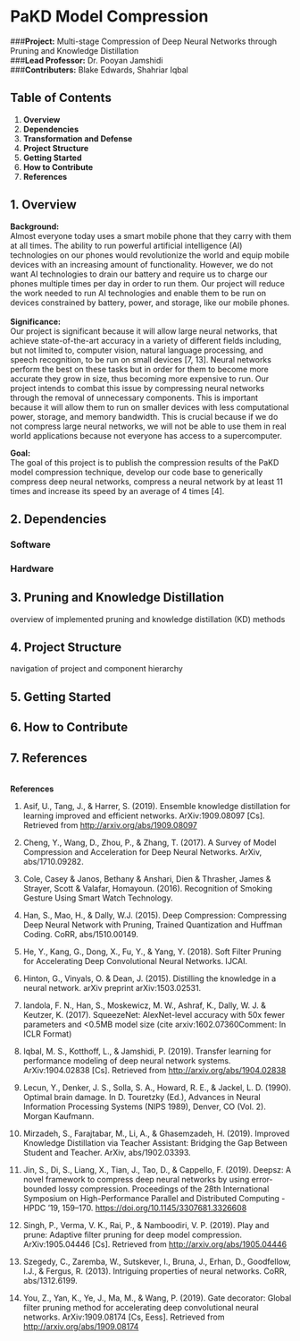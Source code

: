 # PaKD Model Compression
###<b>Project:</b> Multi-stage Compression of Deep Neural Networks through Pruning and Knowledge Distillation<br>
###<b>Lead Professor:</b> Dr. Pooyan Jamshidi<br>
###<b>Contributers:</b> Blake Edwards, Shahriar Iqbal<br>


## Table of Contents
1. **Overview**
2. **Dependencies**
3. **Transformation and Defense**
4. **Project Structure**
5. **Getting Started**
6. **How to Contribute**
7. **References**

## 1. Overview
<b>Background:</b><br>Almost everyone today uses a smart mobile phone that they carry with them at all times. The ability to run powerful artificial intelligence (AI) technologies on our phones would revolutionize the world and equip mobile devices with an increasing amount of functionality. However, we do not want AI technologies to drain our battery and require us to charge our phones multiple times per day in order to run them. Our project will reduce the work needed to run AI technologies and enable them to be run on devices constrained by battery, power, and storage, like our mobile phones.
<br><br><b>Significance:</b><br>
Our project is significant because it will allow large neural networks, that achieve state-of-the-art accuracy in a variety of different fields including, but not limited to, computer vision, natural language processing, and speech recognition, to be run on small devices [7, 13]. Neural networks perform the best on these tasks but in order for them to become more accurate they grow in size, thus becoming more expensive to run. Our project intends to combat this issue by compressing neural networks through the removal of unnecessary components. This is important because it will allow them to run on smaller devices with less computational power, storage, and memory bandwidth. This is crucial because if we do not compress large neural networks, we will not be able to use them in real world applications because not everyone has access to a supercomputer.
<br>

<b>Goal:</b><br>
The goal of this project is to publish the compression results of the PaKD model compression technique, develop our code base to generically compress deep neural networks, compress a neural network by at least 11 times and increase its speed by an average of 4 times [4].

## 2. Dependencies
### Software
### Hardware

## 3. Pruning and Knowledge Distillation
overview of implemented pruning and knowledge distillation (KD) methods

## 4. Project Structure
navigation of project and component hierarchy


## 5. Getting Started


## 6. How to Contribute


## 7. References
<br>
<b>References</b>

1. Asif, U., Tang, J., & Harrer, S. (2019). Ensemble knowledge distillation for learning improved and efficient networks. ArXiv:1909.08097 [Cs]. Retrieved from http://arxiv.org/abs/1909.08097

2. Cheng, Y., Wang, D., Zhou, P., & Zhang, T. (2017). A Survey of Model Compression and Acceleration for Deep Neural Networks. ArXiv, abs/1710.09282.

3. Cole, Casey & Janos, Bethany & Anshari, Dien & Thrasher, James & Strayer, Scott & Valafar, Homayoun. (2016). Recognition of Smoking Gesture Using Smart Watch Technology.

4. Han, S., Mao, H., & Dally, W.J. (2015). Deep Compression: Compressing Deep Neural Network with Pruning, Trained Quantization and Huffman Coding. CoRR, abs/1510.00149.

5. He, Y., Kang, G., Dong, X., Fu, Y., & Yang, Y. (2018). Soft Filter Pruning for Accelerating Deep Convolutional Neural Networks. IJCAI.

6. Hinton, G., Vinyals, O. & Dean, J. (2015). Distilling the knowledge in a neural network. arXiv preprint arXiv:1503.02531.

7. Iandola, F. N., Han, S., Moskewicz, M. W., Ashraf, K., Dally, W. J. & Keutzer, K. (2017). SqueezeNet: AlexNet-level accuracy with 50x fewer parameters and <0.5MB model size (cite arxiv:1602.07360Comment: In ICLR Format)

8. Iqbal, M. S., Kotthoff, L., & Jamshidi, P. (2019). Transfer learning for performance modeling of deep neural network systems. ArXiv:1904.02838 [Cs]. Retrieved from http://arxiv.org/abs/1904.02838

9. Lecun, Y., Denker, J. S., Solla, S. A., Howard, R. E., & Jackel, L. D. (1990). Optimal brain damage. In D. Touretzky (Ed.), Advances in Neural Information Processing Systems (NIPS 1989), Denver, CO (Vol. 2). Morgan Kaufmann.

10. Mirzadeh, S., Farajtabar, M., Li, A., & Ghasemzadeh, H. (2019). Improved Knowledge Distillation via Teacher Assistant: Bridging the Gap Between Student and Teacher. ArXiv, abs/1902.03393.

11. Jin, S., Di, S., Liang, X., Tian, J., Tao, D., & Cappello, F. (2019). Deepsz: A novel framework to compress deep neural networks by using error-bounded lossy compression. Proceedings of the 28th International Symposium on High-Performance Parallel and Distributed Computing - HPDC ’19, 159–170. https://doi.org/10.1145/3307681.3326608

12. Singh, P., Verma, V. K., Rai, P., & Namboodiri, V. P. (2019). Play and prune: Adaptive filter pruning for deep model compression. ArXiv:1905.04446 [Cs]. Retrieved from http://arxiv.org/abs/1905.04446

13. Szegedy, C., Zaremba, W., Sutskever, I., Bruna, J., Erhan, D., Goodfellow, I.J., & Fergus, R. (2013). Intriguing properties of neural networks. CoRR, abs/1312.6199.

14. You, Z., Yan, K., Ye, J., Ma, M., & Wang, P. (2019). Gate decorator: Global filter pruning method for accelerating deep convolutional neural networks. ArXiv:1909.08174 [Cs, Eess]. Retrieved from http://arxiv.org/abs/1909.08174
 